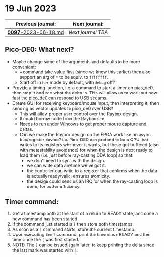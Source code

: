 # 19 Jun 2023

| Previous journal: | Next journal: |
|-|-|
| [**0097**-2023-06-18.md](./0097-2023-06-18.md) | *Next journal TBA* |

## Pico-DE0: What next?

*   Maybe change some of the arguments and defaults to be more convenient:
    *   `=` command take value first (since we know this earlier) then also support an arg of `*` to be equiv. to `ffffffff`.
    *   Start off in `hex` mode by default, with `debug` off?
*   Provide a timing function, i.e. a command to start a timer on pico_de0, then stop it and see what the
    delta is. This will allow us to work out how fast the pico_de0 can respond to USB streams.
*   Create GUI for receiving keyboard/mouse input, then interpreting it, then sending as vector updates to
    pico_de0 over USB?
    *   This will allow proper user control over the Raybox design.
    *   It could borrow code from the Raybox sim.
    *   Needs to run under Windows to get proper mouse capture and deltas.
    *   Can we make the Raybox design on the FPGA work like an async bus/register device?
        i.e. Pico-DE0 can pretend to be a CPU that writes to its registers whenever it wants,
        but these get buffered (also with metastability avoidance) for when the design
        is next ready to load them (i.e. just before ray-casting DDA loop) so that:
        *   we don't need to sync with the design.
        *   we can write data anytime we've got it.
        *   the controller can write to a register that confirms when the data is actually ready/valid;
            ensures atomicity.
        *   the design could send us an IRQ for when the ray-casting loop is done, for better efficiency.

## Timer command:

1.  Get a timestamp both at the start of a return to READY state, and once a new command has been started.
2.  If the command just started is `[` then store both timestamps.
3.  As soon as a `]` command starts, store the current timestamp.
4.  Upon executing the `]` command, print the time since READY and the time since the `[` was first started.
5.  NOTE: The `]` can be issued again later, to keep printing the delta since the last mark was started with `[`.
